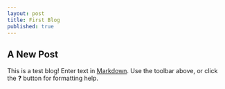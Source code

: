 ```yaml
---
layout: post
title: First Blog
published: true
---
```

## A New Post
This is a test blog!
Enter text in [Markdown](http://daringfireball.net/projects/markdown/). Use the toolbar above, or click the **?** button for formatting help.
